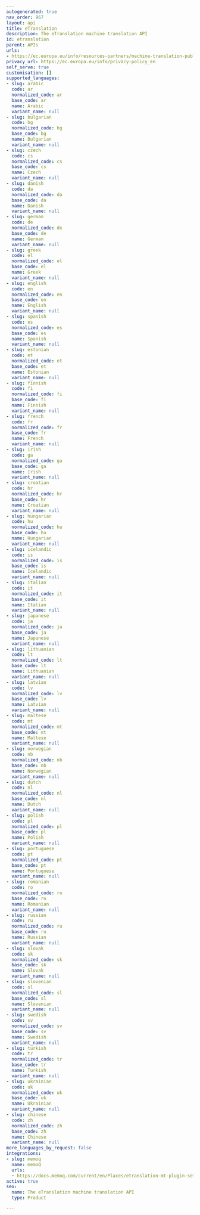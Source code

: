 ```yaml
---
autogenerated: true
nav_order: 967
layout: api
title: eTranslation
description: The eTranslation machine translation API
id: etranslation
parent: APIs
urls:
- https://ec.europa.eu/info/resources-partners/machine-translation-public-administrations-etranslation_en#translateonline
privacy_url: https://ec.europa.eu/info/privacy-policy_en
self_serve: true
customisation: []
supported_languages:
- slug: arabic
  code: ar
  normalized_code: ar
  base_code: ar
  name: Arabic
  variant_name: null
- slug: bulgarian
  code: bg
  normalized_code: bg
  base_code: bg
  name: Bulgarian
  variant_name: null
- slug: czech
  code: cs
  normalized_code: cs
  base_code: cs
  name: Czech
  variant_name: null
- slug: danish
  code: da
  normalized_code: da
  base_code: da
  name: Danish
  variant_name: null
- slug: german
  code: de
  normalized_code: de
  base_code: de
  name: German
  variant_name: null
- slug: greek
  code: el
  normalized_code: el
  base_code: el
  name: Greek
  variant_name: null
- slug: english
  code: en
  normalized_code: en
  base_code: en
  name: English
  variant_name: null
- slug: spanish
  code: es
  normalized_code: es
  base_code: es
  name: Spanish
  variant_name: null
- slug: estonian
  code: et
  normalized_code: et
  base_code: et
  name: Estonian
  variant_name: null
- slug: finnish
  code: fi
  normalized_code: fi
  base_code: fi
  name: Finnish
  variant_name: null
- slug: french
  code: fr
  normalized_code: fr
  base_code: fr
  name: French
  variant_name: null
- slug: irish
  code: ga
  normalized_code: ga
  base_code: ga
  name: Irish
  variant_name: null
- slug: croatian
  code: hr
  normalized_code: hr
  base_code: hr
  name: Croatian
  variant_name: null
- slug: hungarian
  code: hu
  normalized_code: hu
  base_code: hu
  name: Hungarian
  variant_name: null
- slug: icelandic
  code: is
  normalized_code: is
  base_code: is
  name: Icelandic
  variant_name: null
- slug: italian
  code: it
  normalized_code: it
  base_code: it
  name: Italian
  variant_name: null
- slug: japanese
  code: ja
  normalized_code: ja
  base_code: ja
  name: Japanese
  variant_name: null
- slug: lithuanian
  code: lt
  normalized_code: lt
  base_code: lt
  name: Lithuanian
  variant_name: null
- slug: latvian
  code: lv
  normalized_code: lv
  base_code: lv
  name: Latvian
  variant_name: null
- slug: maltese
  code: mt
  normalized_code: mt
  base_code: mt
  name: Maltese
  variant_name: null
- slug: norwegian
  code: nb
  normalized_code: nb
  base_code: nb
  name: Norwegian
  variant_name: null
- slug: dutch
  code: nl
  normalized_code: nl
  base_code: nl
  name: Dutch
  variant_name: null
- slug: polish
  code: pl
  normalized_code: pl
  base_code: pl
  name: Polish
  variant_name: null
- slug: portuguese
  code: pt
  normalized_code: pt
  base_code: pt
  name: Portuguese
  variant_name: null
- slug: romanian
  code: ro
  normalized_code: ro
  base_code: ro
  name: Romanian
  variant_name: null
- slug: russian
  code: ru
  normalized_code: ru
  base_code: ru
  name: Russian
  variant_name: null
- slug: slovak
  code: sk
  normalized_code: sk
  base_code: sk
  name: Slovak
  variant_name: null
- slug: slovenian
  code: sl
  normalized_code: sl
  base_code: sl
  name: Slovenian
  variant_name: null
- slug: swedish
  code: sv
  normalized_code: sv
  base_code: sv
  name: Swedish
  variant_name: null
- slug: turkish
  code: tr
  normalized_code: tr
  base_code: tr
  name: Turkish
  variant_name: null
- slug: ukrainian
  code: uk
  normalized_code: uk
  base_code: uk
  name: Ukrainian
  variant_name: null
- slug: chinese
  code: zh
  normalized_code: zh
  base_code: zh
  name: Chinese
  variant_name: null
more_languages_by_request: false
integrations:
- slug: memoq
  name: memoQ
  urls:
  - https://docs.memoq.com/current/en/Places/etranslation-mt-plugin-settings.html
active: true
seo:
  name: The eTranslation machine translation API
  type: Product

---
```


